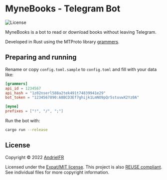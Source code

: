 <!--
  ~ Copyright (c) 2022 Andriel Ferreira <https://github.com/AndrielFR>
  ~ 
  ~ SPDX-License-Identifier: MIT
  -->

# MyneBooks - Telegram Bot

![License](https://img.shields.io/github/license/AndrielFR/MyneBooks)

MyneBooks is a bot to read or download books without leaving Telegram.

Developed in Rust using the MTProto library [grammers](https://github.com/Lonami/grammers).

## Preparing and running

Rename or copy `config.toml.sample` to `config.toml` and fill with your data like: <br>
```toml
[grammers]
api_id = 1234567
api_hash = "1z02nserl588a2tek491t74839941e29"
bot_token = "1234567890:A8BCD3Ef7ghijk1LmNO9pQr5stuvwX2Yz0A"

[myne]
prefixes = ["!", "/", ";"]
```

Run the bot with: <br>
```bash
cargo run --release
```

## License

Copyright © 2022 [AndrielFR](https://github.com/AndrielFR)

Licensed under the [Expat/MIT license](LICENSE).
This project is also [REUSE compliant](https://reuse.software/).
See individual files for more copyright information.
